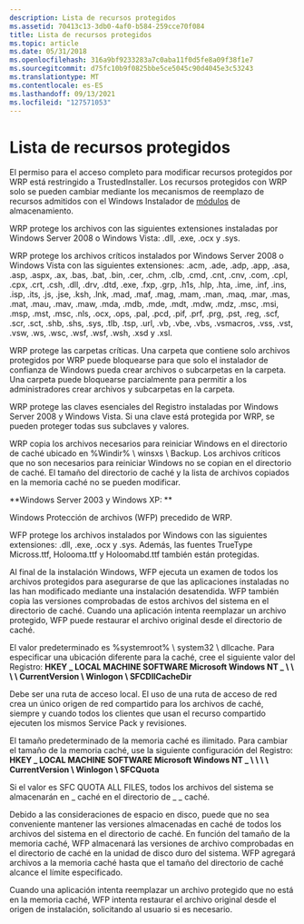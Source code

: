 ```yaml
---
description: Lista de recursos protegidos
ms.assetid: 70413c13-3db0-4af0-b584-259cce70f084
title: Lista de recursos protegidos
ms.topic: article
ms.date: 05/31/2018
ms.openlocfilehash: 316a9bf9233283a7c0aba11f0d5fe8a09f38f1e7
ms.sourcegitcommit: d75fc10b9f0825bbe5ce5045c90d4045e3c53243
ms.translationtype: MT
ms.contentlocale: es-ES
ms.lasthandoff: 09/13/2021
ms.locfileid: "127571053"
---
```

# <a name="protected-resource-list"></a>Lista de recursos protegidos

El permiso para el acceso completo para modificar recursos protegidos por WRP está restringido a TrustedInstaller. Los recursos protegidos con WRP solo se pueden cambiar mediante los mecanismos de reemplazo de recursos admitidos con el Windows Instalador de [módulos](supported-file-replacement-mechanisms.md) de almacenamiento.

WRP protege los archivos con las siguientes extensiones instaladas por Windows Server 2008 o Windows Vista: .dll, .exe, .ocx y .sys.

WRP protege los archivos críticos instalados por Windows Server 2008 o Windows Vista con las siguientes extensiones: .acm, .ade, .adp, .app, .asa, .asp, .aspx, .ax, .bas, .bat, .bin, .cer, .chm, .clb, .cmd, .cnt, .cnv, .com, .cpl, .cpx, .crt, .csh, .dll, .drv, .dtd, .exe, .fxp, .grp, .h1s, .hlp, .hta, .ime, .inf, .ins, .isp, .its, .js, .jse, .ksh, .lnk, .mad, .maf, .mag, .mam, .man, .maq, .mar, .mas, .mat, .mau, .mav, .maw, .mda, .mdb, .mde, .mdt, .mdw, .mdz, .msc, .msi, .msp, .mst, .msc, .nls, .ocx, .ops, .pal, .pcd, .pif, .prf, .prg, .pst, .reg, .scf, .scr, .sct, .shb, .shs, .sys, .tlb, .tsp, .url, .vb, .vbe, .vbs, .vsmacros, .vss, .vst, .vsw, .ws, .wsc, .wsf, .wsf, .wsh,  .xsd y .xsl.

WRP protege las carpetas críticas. Una carpeta que contiene solo archivos protegidos por WRP puede bloquearse para que solo el instalador de confianza de Windows pueda crear archivos o subcarpetas en la carpeta. Una carpeta puede bloquearse parcialmente para permitir a los administradores crear archivos y subcarpetas en la carpeta.

WRP protege las claves esenciales del Registro instaladas por Windows Server 2008 y Windows Vista. Si una clave está protegida por WRP, se pueden proteger todas sus subclaves y valores.

WRP copia los archivos necesarios para reiniciar  Windows en el directorio de caché ubicado en %Windir% \\ winsxs \\ Backup. Los archivos críticos que no son necesarios para reiniciar Windows no se copian en el directorio de caché. El tamaño del directorio de caché y la lista de archivos copiados en la memoria caché no se pueden modificar.

**Windows Server 2003 y Windows XP: **

Windows Protección de archivos (WFP) precedido de WRP.

WFP protege los archivos instalados por Windows con las siguientes extensiones: .dll, .exe, .ocx y .sys. Además, las fuentes TrueType Micross.ttf, Holooma.ttf y Holoomabd.ttf también están protegidas.

Al final de la instalación Windows, WFP ejecuta un examen de todos los archivos protegidos para asegurarse de que las aplicaciones instaladas no las han modificado mediante una instalación desatendida. WFP también copia las versiones comprobadas de estos archivos del sistema en el directorio de caché. Cuando una aplicación intenta reemplazar un archivo protegido, WFP puede restaurar el archivo original desde el directorio de caché.

El valor predeterminado es %systemroot% \\ system32 \\ dllcache. Para especificar una ubicación diferente para la caché, cree el siguiente valor del Registro: **HKEY \_ LOCAL MACHINE SOFTWARE Microsoft Windows NT \_ \\ \\ \\ \\ CurrentVersion \\ Winlogon \\ SFCDllCacheDir**

Debe ser una ruta de acceso local. El uso de una ruta de acceso de red crea un único origen de red compartido para los archivos de caché, siempre y cuando todos los clientes que usan el recurso compartido ejecuten los mismos Service Pack y revisiones.

El tamaño predeterminado de la memoria caché es ilimitado. Para cambiar el tamaño de la memoria caché, use la siguiente configuración del Registro: **HKEY \_ LOCAL MACHINE SOFTWARE Microsoft Windows NT \_ \\ \\ \\ \\ CurrentVersion \\ Winlogon \\ SFCQuota**

Si el valor es SFC QUOTA ALL FILES, todos los archivos del sistema se almacenarán en \_ caché en el directorio de \_ \_ caché.

Debido a las consideraciones de espacio en disco, puede que no sea conveniente mantener las versiones almacenadas en caché de todos los archivos del sistema en el directorio de caché. En función del tamaño de la memoria caché, WFP almacenará las versiones de archivo comprobadas en el directorio de caché en la unidad de disco duro del sistema. WFP agregará archivos a la memoria caché hasta que el tamaño del directorio de caché alcance el límite especificado.

Cuando una aplicación intenta reemplazar un archivo protegido que no está en la memoria caché, WFP intenta restaurar el archivo original desde el origen de instalación, solicitando al usuario si es necesario.

 

 



